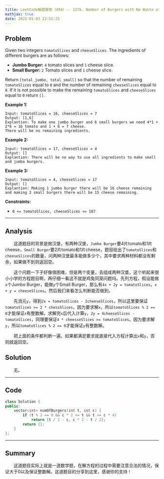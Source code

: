 ```yaml
---
title: LeetCode解题报告（494）-- 1276. Number of Burgers with No Waste of Ingredients
mathjax: true
date: 2022-01-03 22:52:25
---
```


## Problem

Given two integers `tomatoSlices` and `cheeseSlices`. The ingredients of different burgers are as follows:

- **Jumbo Burger:** `4` tomato slices and `1` cheese slice.
- **Small Burger:** `2` Tomato slices and `1` cheese slice.

Return `[total_jumbo, total_small]` so that the number of remaining `tomatoSlices` equal to `0` and the number of remaining `cheeseSlices` equal to `0`. If it is not possible to make the remaining `tomatoSlices` and `cheeseSlices` equal to `0` return `[]`.

<!-- more -->

**Example 1:**

```
Input: tomatoSlices = 16, cheeseSlices = 7
Output: [1,6]
Explantion: To make one jumbo burger and 6 small burgers we need 4*1 + 2*6 = 16 tomato and 1 + 6 = 7 cheese.
There will be no remaining ingredients.
```

**Example 2:**

```
Input: tomatoSlices = 17, cheeseSlices = 4
Output: []
Explantion: There will be no way to use all ingredients to make small and jumbo burgers.
```

**Example 3:**

```
Input: tomatoSlices = 4, cheeseSlices = 17
Output: []
Explantion: Making 1 jumbo burger there will be 16 cheese remaining and making 2 small burgers there will be 15 cheese remaining.
```



**Constraints:**

- `0 <= tomatoSlices, cheeseSlices <= 107`

---

## Analysis

&emsp;&emsp;这道题目的背景是做汉堡，有两种汉堡，`Jumbo Burger`要4片tomato和1片cheese，`Small Burger`要2片tomato和1片cheese，题目给出了`tomatoSlices`和`cheeseSlices`的数量，问两种汉堡最多能做多少个，其中要求两种材料都没有剩余，如果做不到则返回空。

&emsp;&emsp;这个问题一下子好像很困难，但是两个变量，去组成两种汉堡，这个听起来很小小学的方程题目啊，再仔细一看这不就是鸡兔同笼问题吗。先列方程，假设能做`x`个Jumbo Burger，能做`y`个Small Burger，那么有`4x + 2y = tomatoSlices`，`x + y = cheeseSlices`。然后我们来看怎么判断能否做到。

&emsp;&emsp;先消元`y`，得到`2x = tomatoSlices - 2cheeseSlices`，所以这里要保证`tomatoSlices >= 2 * chessSlices`，因为要求解`x`，所以`tomatoSlices % 2 == 0`才能保证`x`有整数解。求解完`x`后代入计算`y`，`2y = 4cheeseSlices - tomatoSlices`，同理要保证`4 * cheesseSlices >= tomatoSlices`。因为要求解`y`，所以`tomatoSlices % 2 == 0`才能保证`y`有整数解。

&emsp;&emsp;把上面的条件都判断一遍，如果都满足要求就直接代入方程计算出`x`和`y`，否则就返回空。

## Solution

&emsp;&emsp;无。

------

## Code

```c++
class Solution {
public:
    vector<int> numOfBurgers(int t, int c) {
        if (t % 2 == 0 && c * 2 <= t && t <= c * 4)
            return {t / 2 - c, c * 2 - t / 2};
        return {};
    }
};
```

------

## Summary

&emsp;&emsp;这道题目实际上就是一道数学题，在解方程的过程中需要注意合法的情况，保证大于0以及保证整数解。这道题目的分享到这里，感谢你的支持！

